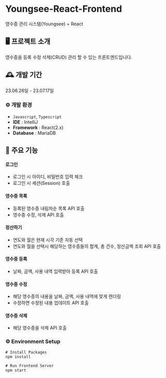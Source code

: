 # Youngsee-React-Frontend
영수증 관리 시스템(Youngsee) + React

## 🖥️ 프로젝트 소개
영수증을 등록 수정 삭제(CRUD) 관리 할 수 있는 프론트엔드입니다.

## 🕰️ 개발 기간
23.06.26일 - 23.07.17일

### ⚙️ 개발 환경
- `Javascript`, `Typescript`
- **IDE** : IntelliJ
- **Framework** : React(2.x)
- **Database** : MariaDB

## 📌 주요 기능
#### 로그인
- 로그인 시 아이디, 비밀번호 입력 체크
- 로그인 시 세션(Session) 호출
#### 영수증 목록
- 등록된 영수증 내림차순 목록 API 호출
- 영수증 수정, 삭제 API 호출
#### 정산하기
- 연도와 월은 현재 시각 기준 자동 선택
- 연도와 월을 선택시 해당하는 영수증들의 합계, 총 건수, 정산금액 조회 API 호출
#### 영수증 등록
- 날짜, 금액, 사용 내역 입력받아 등록 API 호출
#### 영수증 수정
- 해당 영수증의 내용을 날짜, 금액, 사용 내역에 맞게 렌더링
- 수정하면 수정된 내용 업데이트 API 호출
#### 영수증 삭제
- 해당 영수증을 삭제 API 호출

### ⚙️ Environment Setup
```
# Install Packages
npm install

# Run Frontend Server
npm start
```